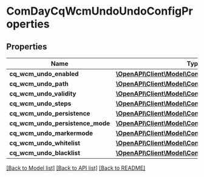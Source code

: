 # ComDayCqWcmUndoUndoConfigProperties

## Properties
Name | Type | Description | Notes
------------ | ------------- | ------------- | -------------
**cq_wcm_undo_enabled** | [**\OpenAPI\Client\Model\ConfigNodePropertyBoolean**](ConfigNodePropertyBoolean.md) |  | [optional] 
**cq_wcm_undo_path** | [**\OpenAPI\Client\Model\ConfigNodePropertyString**](ConfigNodePropertyString.md) |  | [optional] 
**cq_wcm_undo_validity** | [**\OpenAPI\Client\Model\ConfigNodePropertyInteger**](ConfigNodePropertyInteger.md) |  | [optional] 
**cq_wcm_undo_steps** | [**\OpenAPI\Client\Model\ConfigNodePropertyInteger**](ConfigNodePropertyInteger.md) |  | [optional] 
**cq_wcm_undo_persistence** | [**\OpenAPI\Client\Model\ConfigNodePropertyString**](ConfigNodePropertyString.md) |  | [optional] 
**cq_wcm_undo_persistence_mode** | [**\OpenAPI\Client\Model\ConfigNodePropertyBoolean**](ConfigNodePropertyBoolean.md) |  | [optional] 
**cq_wcm_undo_markermode** | [**\OpenAPI\Client\Model\ConfigNodePropertyString**](ConfigNodePropertyString.md) |  | [optional] 
**cq_wcm_undo_whitelist** | [**\OpenAPI\Client\Model\ConfigNodePropertyArray**](ConfigNodePropertyArray.md) |  | [optional] 
**cq_wcm_undo_blacklist** | [**\OpenAPI\Client\Model\ConfigNodePropertyArray**](ConfigNodePropertyArray.md) |  | [optional] 

[[Back to Model list]](../README.md#documentation-for-models) [[Back to API list]](../README.md#documentation-for-api-endpoints) [[Back to README]](../README.md)


